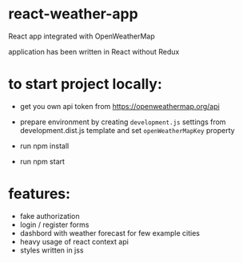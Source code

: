 # react-weather-app
React app integrated with OpenWeatherMap

application has been written in React without Redux

# to start project locally:

* get you own api token from https://openweathermap.org/api

* prepare environment by creating `development.js` settings from development.dist.js template and set `openWeatherMapKey` property

* run npm install
* run npm start

# features:
* fake authorization
* login / register forms
* dashbord with weather forecast for few example cities
* heavy usage of react context api
* styles written in jss

